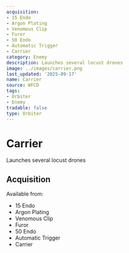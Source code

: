```yaml
---
acquisition:
- 15 Endo
- Argon Plating
- Venomous Clip
- Furor
- 50 Endo
- Automatic Trigger
- Carrier
category: Enemy
description: Launches several locust drones
image: ../images/carrier.png
last_updated: '2025-09-17'
name: Carrier
source: WFCD
tags:
- Orbiter
- Enemy
tradable: false
type: Orbiter
---
```


# Carrier

Launches several locust drones

## Acquisition

Available from:
- 15 Endo
- Argon Plating
- Venomous Clip
- Furor
- 50 Endo
- Automatic Trigger
- Carrier

